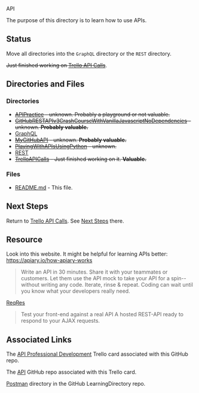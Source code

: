 API

The purpose of this directory is to learn how to use APIs.

## Status

Move all directories into the `GraphQL` directory or the `REST` directory.

~~Just finished working on [Trello API Calls](https://github.com/JamieBort/LearningDirectory/tree/master/API/TrelloAPICalls)~~. 

## Directories and Files
### Directories
* ~~[APIPractice](https://github.com/JamieBort/LearningDirectory/tree/master/API/APIPractice) - unknown. Probably a playground or not valuable.~~
* ~~[GitHubRESTAPIv3CrashCourseWithVanillaJavascriptNoDependencies](https://github.com/JamieBort/LearningDirectory/tree/master/API/GitHubRESTAPIv3CrashCourseWithVanillaJavascriptNoDependencies) - unknown. **Probably valuable.**~~
* [GraphQL]()
* ~~[MyGitHubAPI](https://github.com/JamieBort/LearningDirectory/tree/master/API/MyGitHubAPI) - unknown. **Probably valuable.**~~
* ~~[PlayingWithAPIsUsingPython](https://github.com/JamieBort/LearningDirectory/tree/master/API/PlayingWithAPIsUsingPython/01) - unknown.~~
* [REST]()
* ~~[TrelloAPICalls](https://github.com/JamieBort/LearningDirectory/tree/master/API/TrelloAPICalls) - Just finished working on it.  **Valuable.**~~

### Files
* [README.md](https://github.com/JamieBort/LearningDirectory/tree/master/API) - This file.

## Next Steps
Return to [Trello API Calls](https://github.com/JamieBort/LearningDirectory/tree/master/API/TrelloAPICalls). See [Next Steps](https://github.com/JamieBort/LearningDirectory/tree/master/API/TrelloAPICalls#next-steps) there. 

## Resource
Look into this website. It might be helpful for learning APIs better: https://apiary.io/how-apiary-works
> Write an API in 30 minutes. Share it with your teammates or customers. Let them use the API mock to take your API for a spin--without writing any code. Iterate, rinse & repeat. Coding can wait until you know what your developers really need.

[ReqRes](https://reqres.in/)
>Test your front-end against a real API
>A hosted REST-API ready to respond to your AJAX requests.

## Associated Links

The [API Professional Development](https://trello.com/c/NFRSx1Q6/171-api-professional-development) Trello card associated with this GitHub repo.

The [API](https://github.com/JamieBort/LearningDirectory/tree/master/API) GitHub repo associated with this Trello card.

[Postman](https://github.com/JamieBort/LearningDirectory/tree/master/Postman) directory in the GitHub LearningDirectory repo.